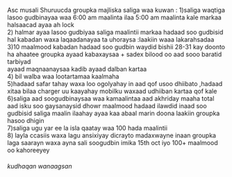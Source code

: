 Asc musali
 Shuruucda groupka majliska saliga waa kuwan :
 1)saliga waqtiga lasoo gudbinayaa waa 6:00 am maalinta ilaa 5:00 am maalinta kale markaa halsaacad ayaa ah lock\
 2) halmar ayaa lasoo gudbiyaa saliga maalintii markaa hadaad soo gudbisid hal kabadan waxa laqaadanayaa ta uhoraysa :laakiin waaa lakarahsadaa\
 3)10 maalmood kabadan hadaad soo gudbin waydid bishii 28-31 kay doonto ha ahaatee groupka ayaad kabaxaysaa + sadex bilood oo aad sooo baratid tarbiyad \
 ayaad maqnaanaysaa kadib ayaad dalban kartaa\
 4) bil walba waa lootartamaa kaalmaha \
 5)hadaad safar tahay waxa loo ogolyahay in aad qof usoo dhiibato ,hadaad xitaa bilaa charger uu kaayahay mobilku waxaad udhiiban kartaa qof kale\
 6)saliga aad soogudbinaysaa waa kamaalintaa aad akhriday maaha total aad isku soo gaysanaysid dhowr maalmood hadaad ilawdid inaad soo gudbisid saliga maalin 
 ilaahay ayaa kaa abaal marin doona laakiin groupka hasoo dhigin \
 7)saliga ugu yar ee la isla qaatay waa 100 hada maalintii \
 8) layla ccasiis waxa lagu ansixiyay dicrayto madaxwayne inaan groupka laga saarayn waxa ayna sali soogudbin imika 15th oct iyo 100+  maalmood oo kahoreeyey
   ###### kudhaqan wanaagsan
 
